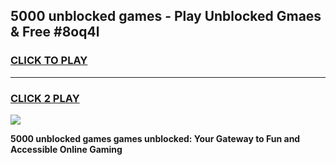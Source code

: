 
## 5000 unblocked games - Play Unblocked Gmaes & Free #8oq4l
<h3>
<a href="https://premium.freeplayer.one?title=5000_unblocked_games&ref=01M">CLICK TO PLAY</a></h3>
<hr>

<h3>
<a href="https://premium.freeplayer.one?title=5000_unblocked_games&ref=01M">CLICK 2 PLAY</a>
  
</h3>

<a href="https://premium.freeplayer.one?title=5000_unblocked_games&ref=01M"><img src="https://clearcache.store/games.png"></a>


**5000 unblocked games games unblocked: Your Gateway to Fun and Accessible Online Gaming**

